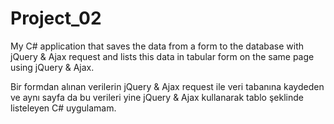 # Project_02
My C# application that saves the data from a form to the database with jQuery & Ajax request and lists this data in tabular form on the same page using jQuery & Ajax.

Bir formdan alınan verilerin jQuery &amp; Ajax request ile veri tabanına kaydeden ve aynı sayfa da bu verileri yine jQuery &amp; Ajax kullanarak tablo şeklinde listeleyen C# uygulamam. 

